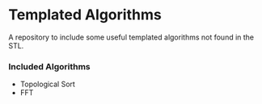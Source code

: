 # Templated Algorithms

A repository to include some useful templated algorithms not found in the STL. 

### Included Algorithms
*  Topological Sort
*  FFT
